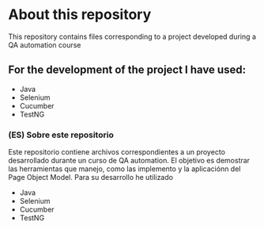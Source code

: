 # About this repository

This repository contains files corresponding to a project developed during a QA automation course

## For the development of the project I have used:

* Java
* Selenium
* Cucumber
* TestNG

### (ES) Sobre este repositorio
Este repositorio contiene archivos correspondientes a un proyecto desarrollado durante un curso de QA automation. El objetivo es demostrar las herramientas que manejo, como las implemento y la aplicaciónn del Page Object Model. 
Para su desarrollo he utilizado
* Java
* Selenium
* Cucumber
* TestNG
